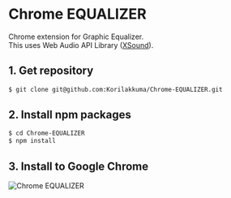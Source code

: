 Chrome EQUALIZER
=========

Chrome extension for Graphic Equalizer.  
This uses Web Audio API Library ([XSound](https://github.com/Korilakkuma/XSound)).

## 1. Get repository

```bash
$ git clone git@github.com:Korilakkuma/Chrome-EQUALIZER.git
```

## 2. Install npm packages

```bash
$ cd Chrome-EQUALIZER
$ npm install
```

## 3. Install to Google Chrome

![Chrome EQUALIZER](https://user-images.githubusercontent.com/4006693/112753186-80855e80-9011-11eb-8d3e-6820e0e32d80.gif)
